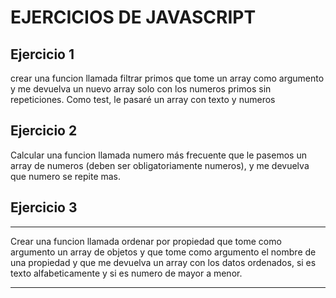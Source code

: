 # EJERCICIOS DE JAVASCRIPT


## Ejercicio 1

crear una funcion llamada filtrar primos que tome un array como argumento y me devuelva un nuevo array solo con los numeros primos sin repeticiones. Como test, le pasaré un array con texto y numeros

## Ejercicio 2

Calcular una funcion llamada numero más frecuente que le pasemos un array de numeros (deben ser obligatoriamente numeros), y me devuelva que numero se repite mas.

## Ejercicio 3

****
Crear una funcion llamada ordenar por propiedad que tome como argumento un array de objetos y que tome como argumento el nombre de una propiedad y que me devuelva un array con los datos ordenados, si es texto alfabeticamente y si es numero de mayor a menor.
****

